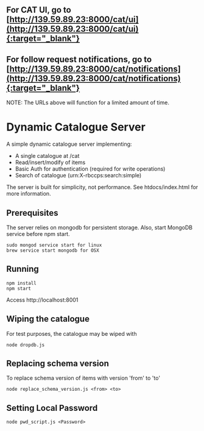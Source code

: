 For CAT UI, go to [http://139.59.89.23:8000/cat/ui](http://139.59.89.23:8000/cat/ui){:target="_blank"}
------------------------------------------------------------------------------------

For follow request notifications, go to [http://139.59.89.23:8000/cat/notifications](http://139.59.89.23:8000/cat/notifications){:target="_blank"}
--------------------------------------------------------------------------------------------------------------------------------

NOTE: The URLs above will function for a limited amount of time.

Dynamic Catalogue Server
========================

A simple dynamic catalogue server implementing:

 * A single catalogue at /cat
 * Read/insert/modify of items
 * Basic Auth for authentication (required for write operations)
 * Search of catalogue (urn:X-rbccps:search:simple)

The server is built for simplicity, not performance.
See htdocs/index.html for more information.

Prerequisites
-------------

The server relies on mongodb for persistent storage.
Also, start MongoDB service before npm start.

	sudo mongod service start for linux
	brew service start mongodb for OSX

Running
-------

    npm install
    npm start

Access http://localhost:8001


Wiping the catalogue
--------------------

For test purposes, the catalogue may be wiped with

    node dropdb.js

Replacing schema version
------------------------

To replace schema version of items with version 'from' to 'to'

	node replace_schema_version.js <from> <to>

Setting Local Password
----------------------

	node pwd_script.js <Password>

